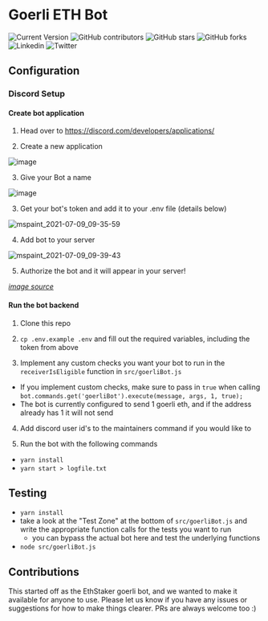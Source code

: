 # Goerli ETH Bot
![Current Version](https://img.shields.io/badge/version-v1.0-blue)
![GitHub contributors](https://img.shields.io/github/contributors/hamzi15/SSV-goerli-eth-bot)
![GitHub stars](https://img.shields.io/github/stars/hamzi15/SSV-goerli-eth-bot?style=social)
![GitHub forks](https://img.shields.io/github/forks/hamzi15/SSV-goerli-eth-bot?style=social)
![Linkedin](https://www.linkedin.com/in/abdullah-baig-08983321a)
![Twitter](https://img.shields.io/twitter/follow/abdullahbaig_0?style=social)

## Configuration

### Discord Setup

#### Create bot application 

1) Head over to https://discord.com/developers/applications/

2) Create a new application

![image](https://user-images.githubusercontent.com/26490734/125040553-16606900-e098-11eb-9f82-c5463fad4292.png)

3) Give your Bot a name

![image](https://user-images.githubusercontent.com/26490734/125041062-9edf0980-e098-11eb-9fc0-af391f06d48c.png)

3) Get your bot's token and add it to your .env file (details below)

![mspaint_2021-07-09_09-35-59](https://user-images.githubusercontent.com/26490734/125041473-16ad3400-e099-11eb-81cc-34c7c4dc9261.png)

4) Add bot to your server 

![mspaint_2021-07-09_09-39-43](https://user-images.githubusercontent.com/26490734/125041956-9fc46b00-e099-11eb-8732-96442545b3bb.png)

5) Authorize the bot and it will appear in your server!

_[image source](https://www.writebots.com/discord-bot-token/)_

#### Run the bot backend

1) Clone this repo

2) `cp .env.example .env` and fill out the required variables, including the token from above

3) Implement any custom checks you want your bot to run in the `receiverIsEligible` function in `src/goerliBot.js`
* If you implement custom checks, make sure to pass in `true` when calling `bot.commands.get('goerliBot').execute(message, args, 1, true);`
* The bot is currently configured to send 1 goerli eth, and if the address already has 1 it will not send

4) Add discord user id's to the maintainers command if you would like to

5) Run the bot with the following commands
* `yarn install`
* `yarn start > logfile.txt`

## Testing
* `yarn install`
* take a look at the "Test Zone" at the bottom of `src/goerliBot.js` and write the appropriate function calls for the tests you want to run
    * you can bypass the actual bot here and test the underlying functions
* `node src/goerliBot.js`

## Contributions

This started off as the EthStaker goerli bot, and we wanted to make it available for anyone to use.  Please let us know if you have any issues or suggestions for how to make things clearer.  PRs are always welcome too :)
